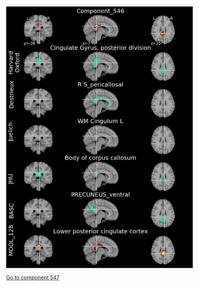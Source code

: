 


![546](preliminary/546.jpg "Component 546")

[Go to component 547](https://parietal-inria.github.io/MODL_atlas/1024/547 "Component 547")